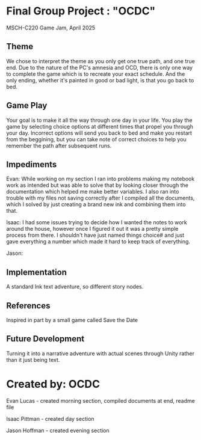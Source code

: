# Final Group Project : "OCDC"
MSCH-C220 Game Jam, April 2025

## Theme
We chose to interpret the theme as you only get one true path, and one true end. Due to the nature of the PC's amnesia and OCD, there is only one way to complete the game which is to recreate your exact schedule. And the only ending, whether it's painted in good or bad light, is that you go back to bed. 

## Game Play
Your goal is to make it all the way through one day in your life. You play the game by selecting choice options at different times that propel you through your day. Incorrect options will send you back to bed and make you restart from the beggining, but you can take note of correct choices to help you remember the path after subsequent runs.

## Impediments
Evan: While working on my section I ran into problems making my notebook work as intended but was able to solve that by looking closer through the documentation which helped me make better variables. I also ran into trouble with my files not saving correctly after I compiled all the documents, which I solved by just creating a brand new ink and combining them into that.

Isaac: I had some issues trying to decide how I wanted the notes to work around the house, however once I figured it out it was a pretty simple process from there. I shouldn't have just named things choice# and just gave everything a number which made it hard to keep track of everything.

Jason:

## Implementation
A standard Ink text adventure, so different story nodes.

## References
Inspired in part by a small game called Save the Date

## Future Development
Turning it into a narrative adventure with actual scenes through Unity rather than it just being text.

# Created by: OCDC
Evan Lucas - created morning section, compiled documents at end, readme file

Isaac Pittman - created day section

Jason Hoffman - created evening section
